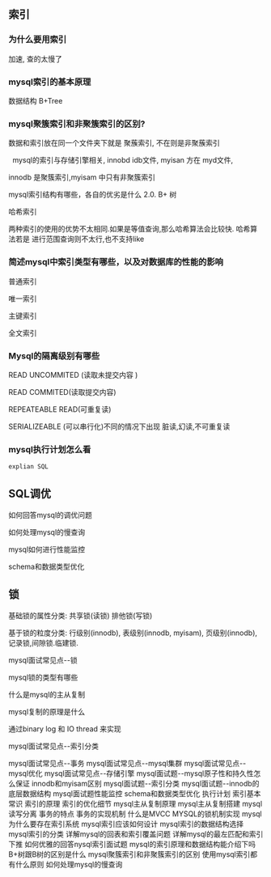 ## 索引

### 为什么要用索引

加速, 查的太慢了

### mysql索引的基本原理

数据结构 B+Tree

### mysql聚簇索引和非聚簇索引的区别?

数据和索引放在同一个文件夹下就是 聚蔟索引, 不在则是非聚蔟索引

  mysql的索引与存储引擎相关, innobd  idb文件, myisan  方在 myd文件,

  innodb 是聚簇索引,myisam 中只有非聚簇索引

mysql索引结构有哪些，各自的优劣是什么 2.0.
    B+ 树

哈希索引

两种索引的使用的优势不太相同.如果是等值查询,那么哈希算法会比较快. 哈希算法若是 进行范围查询则不太行,也不支持like

### 简述mysql中索引类型有哪些，以及对数据库的性能的影响

普通索引

唯一索引

主键索引

全文索引

### Mysql的隔离级别有哪些

READ UNCOMMITED (读取未提交内容 )

READ COMMITED(读取提交内容)

REPEATEABLE READ(可重复读)

SERIALIZEABLE (可以串行化)不同的情况下出现 脏读,幻读,不可重复读

### mysql执行计划怎么看

```svg
explian SQL
```

## SQL调优

   如何回答mysql的调优问题

   如何处理mysql的慢查询

   mysql如何进行性能监控

   schema和数据类型优化

## 锁

基础锁的属性分类: 共享锁(读锁) 排他锁(写锁)

基于锁的粒度分类: 行级别(innodb), 表级别(innodb, myisam), 页级别(innodb), 记录锁,间隙锁.临建锁.

mysql面试常见点--锁

mysql锁的类型有哪些

什么是mysql的主从复制

mysql复制的原理是什么

  通过binary log  和 IO thread 来实现
 

mysql面试常见点--索引分类

mysql面试常见点--事务
mysql面试常见点--mysql集群
 mysql面试常见点--mysql优化
 mysql面试常见点--存储引擎
 mysql面试题--mysql原子性和持久性怎么保证
 innodb和myisam区别
mysql面试题--索引分类
mysql面试题--innodb的底层数据结构
mysql面试题性能监控
schema和数据类型优化
 执行计划
 索引基本常识
索引的原理
索引的优化细节
mysql主从复制原理
 mysql主从复制搭建
mysql读写分离
 事务的特点
事务的实现机制
 什么是MVCC
MYSQL的锁机制实现
mysql为什么要存在索引系统
mysql索引应该如何设计
mysqI索引的数据结构选择
mysql索引的分类
详解mysql的回表和索引覆盖问题
详解mysql的最左匹配和索引下推
如何优雅的回答nysql索引面试题
mysql的索引原理和数据结构能介绍下吗
B+树跟B树的区别是什么
mysql聚簇索引和非聚簇索引的区别
使用mysql索引都有什么原则
如何处理mysql的慢查询

